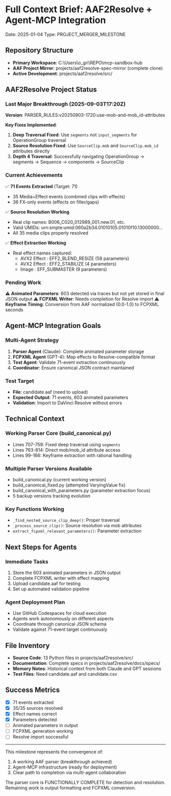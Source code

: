 ﻿# Full Context Brief: AAF2Resolve + Agent-MCP Integration
Date: 2025-01-04
Type: PROJECT_MERGER_MILESTONE

## Repository Structure
- **Primary Workspace**: C:\Users\o_gri\REPO\mcp-sandbox-hub
- **AAF Project Mirror**: projects/aaf2resolve-spec-mirror (complete clone)
- **Active Development**: projects/aaf2resolve/src/

## AAF2Resolve Project Status

### Last Major Breakthrough (2025-09-03T17:20Z)
**Version**: PARSER_RULES:v20250903-1720:use-mob-and-mob_id-attributes

**Key Fixes Implemented**:
1. **Deep Traversal Fixed**: Use `segments` not `input_segments` for OperationGroup traversal
2. **Source Resolution Fixed**: Use `SourceClip.mob` and `SourceClip.mob_id` attributes directly  
3. **Depth 4 Traversal**: Successfully navigating OperationGroup → segments → Sequence → components → SourceClip

### Current Achievements
✅ **71 Events Extracted** (Target: 71)
  - 35 Media+Effect events (combined clips with effects)
  - 36 FX-only events (effects on filler/gaps)

✅ **Source Resolution Working**
  - Real clip names: B006_C020_012989_001.new.01, etc.
  - Valid UMIDs: urn:smpte:umid:060a2b34.01010105.01010f10.13000000...
  - All 35 media clips properly resolved

✅ **Effect Extraction Working**  
  - Real effect names captured:
    - AVX2 Effect : EFF2_BLEND_RESIZE (58 parameters)
    - AVX2 Effect : EFF2_STABILIZE (4 parameters)
    - Image : EFF_SUBMASTER (9 parameters)

### Pending Work
⚠️ **Animated Parameters**: 603 detected via traces but not yet stored in final JSON output
⚠️ **FCPXML Writer**: Needs completion for Resolve import
⚠️ **Keyframe Timing**: Conversion from AAF normalized (0.0-1.0) to FCPXML seconds

## Agent-MCP Integration Goals

### Multi-Agent Strategy
1. **Parser Agent** (Claude): Complete animated parameter storage
2. **FCPXML Agent** (GPT-4): Map effects to Resolve-compatible format
3. **Test Agent**: Validate 71-event extraction continuously
4. **Coordinator**: Ensure canonical JSON contract maintained

### Test Target
- **File**: candidate.aaf (need to upload)
- **Expected Output**: 71 events, 603 animated parameters
- **Validation**: Import to DaVinci Resolve without errors

## Technical Context

### Working Parser Core (build_canonical.py)
- Lines 707-759: Fixed deep traversal using `segments`
- Lines 763-814: Direct mob/mob_id attribute access
- Lines 99-166: Keyframe extraction with rational handling

### Multiple Parser Versions Available
- build_canonical.py (current working version)
- build_canonical_fixed.py (attempted VaryingValue fix)
- build_canonical_with_parameters.py (parameter extraction focus)
- 5 backup versions tracking evolution

### Key Functions Working
- `_find_nested_source_clip_deep()`: Proper traversal
- `_process_source_clip()`: Source resolution via mob attributes
- `extract_fcpxml_relevant_parameters()`: Parameter extraction

## Next Steps for Agents

### Immediate Tasks
1. Store the 603 animated parameters in JSON output
2. Complete FCPXML writer with effect mapping
3. Upload candidate.aaf for testing
4. Set up automated validation pipeline

### Agent Deployment Plan
- Use GitHub Codespaces for cloud execution
- Agents work autonomously on different aspects
- Coordinate through canonical JSON schema
- Validate against 71-event target continuously

## File Inventory
- **Source Code**: 13 Python files in projects/aaf2resolve/src/
- **Documentation**: Complete specs in projects/aaf2resolve/docs/specs/
- **Memory Notes**: Historical context from both Claude and GPT sessions
- **Test Files**: Need candidate.aaf and candidate.csv

## Success Metrics
- [x] 71 events extracted
- [x] 35/35 sources resolved  
- [x] Effect names correct
- [x] Parameters detected
- [ ] Animated parameters in output
- [ ] FCPXML generation working
- [ ] Resolve import successful

---
This milestone represents the convergence of:
1. A working AAF parser (breakthrough achieved)
2. Agent-MCP infrastructure (ready for deployment)
3. Clear path to completion via multi-agent collaboration

The parser core is FUNCTIONALLY COMPLETE for detection and resolution.
Remaining work is output formatting and FCPXML conversion.
